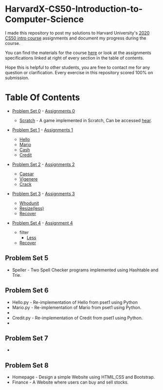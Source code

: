 # HarvardX-CS50-Introduction-to-Computer-Science
  I made this repository to post my solutions to Harvard University's [2020 CS50 intro course](https://www.edx.org/course/cs50s-introduction-to-computer-science) assignments and document my progress during the course.

  You can find the materials for the course [here](https://cs50.harvard.edu/x/2020/) or look at the assignments specifications linked at right of every section in the table of contents.

  Hope this is helpful to other students, you are free to contact me for any question or clarification. Every exercise in this repository scored 100% on submission.

# Table Of Contents

* [Problem Set 0](https://github.com/Abhifadol/HarvardX-CS50-Introduction-to-Computer-Science/tree/master/pset0) - [Assignments 0](https://cs50.harvard.edu/x/2020/weeks/0/)
  * [Scratch](https://github.com/Abhifadol/HarvardX-CS50-Introduction-to-Computer-Science/blob/master/pset0/clappy%20bird%20by_Abhi.sb3) - A game implemented in Scratch, Can be accessed [hear](https://scratch.mit.edu/projects/385808656/).

* [Problem Set 1](https://github.com/Abhifadol/HarvardX-CS50-Introduction-to-Computer-Science/tree/master/pset1) - [Assignments 1](https://cs50.harvard.edu/x/2020/psets/1/)
  * [Hello](https://github.com/Abhifadol/HarvardX-CS50-Introduction-to-Computer-Science/blob/master/pset1/hello.c)
  * [Mario](https://github.com/Abhifadol/HarvardX-CS50-Introduction-to-Computer-Science/blob/master/pset1/mario.c)
  * [Cash](https://github.com/Abhifadol/HarvardX-CS50-Introduction-to-Computer-Science/blob/master/pset1/cash.c)
  * [Credit](https://github.com/Abhifadol/HarvardX-CS50-Introduction-to-Computer-Science/blob/master/pset1/credit.c)

* [Problem Set 2](https://github.com/Abhifadol/HarvardX-CS50-Introduction-to-Computer-Science/tree/master/pset2) - [Assignments 2](https://cs50.harvard.edu/x/2020/psets/2/)
   * [Caesar](https://github.com/Abhifadol/HarvardX-CS50-Introduction-to-Computer-Science/tree/master/pset2/caesar)
   * [Vigenere](https://github.com/Abhifadol/HarvardX-CS50-Introduction-to-Computer-Science/tree/master/pset2/vigenere)
   * [Crack](https://github.com/Abhifadol/HarvardX-CS50-Introduction-to-Computer-Science/blob/master/pset2/crack.c)

* [Problem Set 3](https://github.com/Abhifadol/HarvardX-CS50-Introduction-to-Computer-Science/tree/master/pset3) - [Assignments 3](https://cs50.harvard.edu/x/2020/psets/3/)
   * [Whodunit](https://github.com/Abhifadol/HarvardX-CS50-Introduction-to-Computer-Science/tree/master/pset3/whodunit)
   * [Resize(less)](https://github.com/Abhifadol/HarvardX-CS50-Introduction-to-Computer-Science/blob/master/pset3/resize_less.c)
   * [Recover](https://github.com/Abhifadol/HarvardX-CS50-Introduction-to-Computer-Science/blob/master/pset3/recover.c)

* [Problem Set 4](https://github.com/Abhifadol/HarvardX-CS50-Introduction-to-Computer-Science/tree/master/pset4) - [Assignment 4](https://cs50.harvard.edu/x/2020/psets/4/)
   * filter
      * [Less](https://github.com/Abhifadol/HarvardX-CS50-Introduction-to-Computer-Science/tree/master/pset4/filter)
   * [Recover](https://github.com/Abhifadol/HarvardX-CS50-Introduction-to-Computer-Science/tree/master/pset4/recover)

## Problem Set 5
* Speller - Two Spell Checker programs implemented using Hashtable and Trie.

## Problem Set 6
* Hello.py - Re-implementation of Hello from pset1 using Python
* Mario.py - Re-implementation of Mario from pset1 using Python.
* 
* Credit.py - Re-implementation of Credit from pset1 using Python.
* 

## Problem Set 7
* 

## Problem Set 8
* Homepage - Design a simple Website using HTMlL,CSS and Bootstrap.
* Finance - A Website where users can buy and sell stocks.
